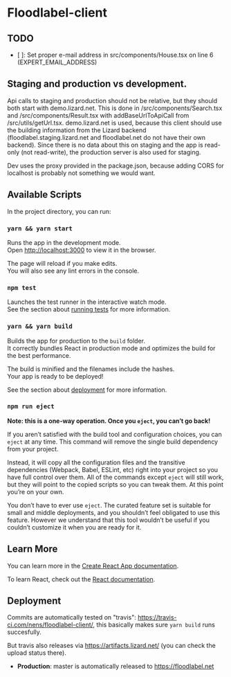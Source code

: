 Floodlabel-client
=================


TODO
----
- [ ]: Set proper e-mail address in src/components/House.tsx on line 6 (EXPERT_EMAIL_ADDRESS)

## Staging and production vs development.

Api calls to staging and production should not be relative, but they should
both start with demo.lizard.net.
This is done in /src/components/Search.tsx and /src/components/Result.tsx
with addBaseUrlToApiCall from /src/utils/getUrl.tsx.
demo.lizard.net is used, because this client should use the building
information from the Lizard backend (floodlabel.staging.lizard.net and
floodlabel.net do not have their own backend). Since there is no data about
this on staging and the app is read-only (not read-write), the production
server is also used for staging.

Dev uses the proxy provided in the package.json, because adding CORS for
localhost is probably not something we would want.

## Available Scripts

In the project directory, you can run:

### `yarn && yarn start`

Runs the app in the development mode.<br>
Open [http://localhost:3000](http://localhost:3000) to view it in the browser.

The page will reload if you make edits.<br>
You will also see any lint errors in the console.

### `npm test`

Launches the test runner in the interactive watch mode.<br>
See the section about [running tests](https://facebook.github.io/create-react-app/docs/running-tests) for more information.

### `yarn && yarn build`

Builds the app for production to the `build` folder.<br>
It correctly bundles React in production mode and optimizes the build for the best performance.

The build is minified and the filenames include the hashes.<br>
Your app is ready to be deployed!

See the section about [deployment](https://facebook.github.io/create-react-app/docs/deployment) for more information.

### `npm run eject`

**Note: this is a one-way operation. Once you `eject`, you can’t go back!**

If you aren’t satisfied with the build tool and configuration choices, you can `eject` at any time. This command will remove the single build dependency from your project.

Instead, it will copy all the configuration files and the transitive dependencies (Webpack, Babel, ESLint, etc) right into your project so you have full control over them. All of the commands except `eject` will still work, but they will point to the copied scripts so you can tweak them. At this point you’re on your own.

You don’t have to ever use `eject`. The curated feature set is suitable for small and middle deployments, and you shouldn’t feel obligated to use this feature. However we understand that this tool wouldn’t be useful if you couldn’t customize it when you are ready for it.

## Learn More

You can learn more in the [Create React App documentation](https://facebook.github.io/create-react-app/docs/getting-started).

To learn React, check out the [React documentation](https://reactjs.org/).


## Deployment

Commits are automatically tested on "travis":
https://travis-ci.com/nens/floodlabel-client/, this basically makes sure `yarn
build` runs succesfully.

But travis also releases via https://artifacts.lizard.net/ (you can check the
upload status there).

- **Production**: master is automatically released to https://floodlabel.net
